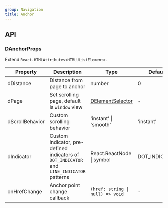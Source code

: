 ```yaml
---
group: Navigation
title: Anchor
---
```


## API

### DAnchorProps

Extend `React.HTMLAttributes<HTMLUListElement>`.

<!-- prettier-ignore-start -->
| Property | Description | Type | Default | 
| --- | --- | --- | --- | 
| dDistance | Distance from page to anchor | number | 0 |
| dPage | Set scrolling page, default is `window` view | [DElementSelector](/components/Interface#DElementSelector) | - |
| dScrollBehavior | Custom scrolling behavior | 'instant' \| 'smooth' | 'instant' |
| dIndicator | Custom indicator, pre-defined indicators of `DOT_INDICATOR` and `LINE_INDICATOR` patterns | React.ReactNode \| symbol | DOT_INDICATOR |
| onHrefChange | Anchor point change callback | `(href: string \| null) => void` | - |
<!-- prettier-ignore-end -->
